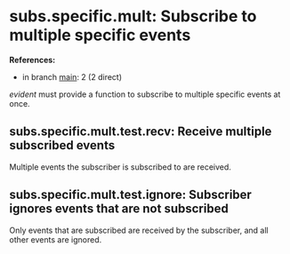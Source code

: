# subs.specific.mult: Subscribe to multiple specific events

**References:**

- in branch [main](https://github.com/mhatzl/evident/tree/main): 2 (2 direct)

*evident* must provide a function to subscribe to multiple specific events at once.

## subs.specific.mult.test.recv: Receive multiple subscribed events

Multiple events the subscriber is subscribed to are received.

## subs.specific.mult.test.ignore: Subscriber ignores events that are not subscribed

Only events that are subscribed are received by the subscriber, and all other events are ignored.
